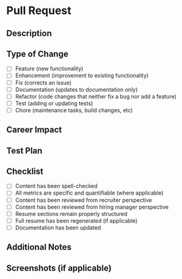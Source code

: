 # Pull Request

## Description
<!-- Provide a clear description of what this PR accomplishes -->

## Type of Change
- [ ] Feature (new functionality)
- [ ] Enhancement (improvement to existing functionality)
- [ ] Fix (corrects an issue)
- [ ] Documentation (updates to documentation only)
- [ ] Refactor (code changes that neither fix a bug nor add a feature)
- [ ] Test (adding or updating tests)
- [ ] Chore (maintenance tasks, build changes, etc)

## Career Impact
<!-- Explain how this change enhances your professional materials -->

## Test Plan
<!-- Describe how you tested these changes -->

## Checklist
- [ ] Content has been spell-checked
- [ ] All metrics are specific and quantifiable (where applicable)
- [ ] Content has been reviewed from recruiter perspective
- [ ] Content has been reviewed from hiring manager perspective
- [ ] Resume sections remain properly structured
- [ ] Full resume has been regenerated (if applicable)
- [ ] Documentation has been updated

## Additional Notes
<!-- Any other relevant information -->

## Screenshots (if applicable)
<!-- Add screenshots here if the changes are visual -->